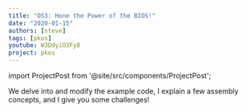 ```yaml
---
title: "OS3: Hone the Power of the BIOS!"
date: "2020-01-15"
authors: [steve]
tags: [pkos]
youtube: W3DdyiO3Fy8
project: pkos
---
```


import ProjectPost from '@site/src/components/ProjectPost';

<ProjectPost frontmatter={frontmatter}>
We delve into and modify the example code, I explain a few assembly concepts, and I give you some challenges!
</ProjectPost>
